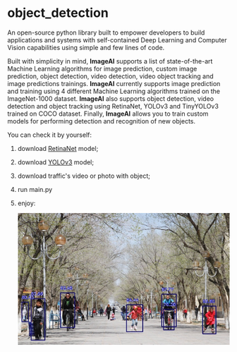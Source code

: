 # object_detection
An open-source python library built to empower developers to build applications and systems with self-contained Deep Learning and Computer Vision capabilities using simple and few lines of code.

Built with simplicity in mind, **ImageAI** supports a list of state-of-the-art Machine Learning algorithms for image prediction, custom image prediction, object detection, video detection, video object tracking and image predictions trainings. **ImageAI** currently supports image prediction and training using 4 different Machine Learning algorithms trained on the ImageNet-1000 dataset. **ImageAI** also supports object detection, video detection and object tracking using RetinaNet, YOLOv3 and TinyYOLOv3 trained on COCO dataset. Finally, **ImageAI** allows you to train custom models for performing detection and recognition of new objects.

You can check it by yourself:

1. download [RetinaNet](https://github.com/OlafenwaMoses/ImageAI/releases/download/essentials-v5/resnet50_coco_best_v2.1.0.h5/) model;
2. download [YOLOv3](https://github.com/OlafenwaMoses/ImageAI/releases/download/1.0/yolo.h5/) model;
3. download traffic's video or photo with object;
4. run main.py
5. enjoy:

   ![](detected_park.jpg)

